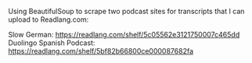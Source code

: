 Using BeautifulSoup to scrape two podcast sites for transcripts that I can upload to Readlang.com:

Slow German: https://readlang.com/shelf/5c05562e3121750007c465dd
Duolingo Spanish Podcast: https://readlang.com/shelf/5bf82b66800ce000087682fa
